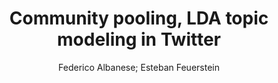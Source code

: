 ---
paperId: 16
author: Federico Albanese; Esteban Feuerstein 
publicationauthor: Albanese, F. et al.
title: Community pooling, LDA topic modeling in Twitter
pdf: paper_16.pdf
poster: poster_16.png
pitch: https://slideslive.com/38962869/community-pooling-lda-topic-modeling-in-twitter?ref=account-folder-87716-folders
type: Oral
topic: language processing
category: Extended Abstract
link: https://research.latinxinai.org/papers/icml/2021/pdf/paper_16.pdf
conference: icml
year: 2021
tags: icml-2021
location: Virtual
---